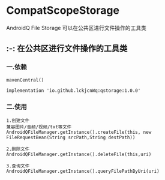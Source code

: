 # CompatScopeStorage
AndroidQ  File Storage
可以在公共区进行文件操作的工具类


## :-: **在公共区进行文件操作的工具类**

### **一.依赖**
~~~
mavenCentral()

implementation 'io.github.lckjcnWq:qstorage:1.0.0'

~~~

### **二.使用**
~~~
1.创建文件
兼容图片/音频/视频/txt等文件
AndroidQFileManager.getInstance().createFile(this, new FileRequestBean(String srcPath,String destPath))

2.删除文件
AndroidQFileManager.getInstance().deleteFile(this,uri)

3.查询文件
AndroidQFileManager.getInstance().queryFilePathByUri(uri)
~~~




